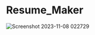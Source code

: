 # Resume_Maker

![Screenshot 2023-11-08 022729](https://github.com/vaidik-bajpai/CV_App/assets/115713002/23b7f2ff-76f6-4699-8f75-aad2303b41e4)
